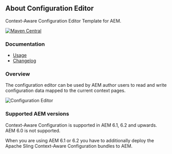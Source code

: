 ## About Configuration Editor

Context-Aware Configuration Editor Template for AEM.

[![Maven Central](https://maven-badges.herokuapp.com/maven-central/io.wcm/io.wcm.caconfig.editor/badge.svg)](https://maven-badges.herokuapp.com/maven-central/io.wcm/io.wcm.caconfig.editor)


### Documentation

* [Usage][usage]
* [Changelog][changelog]


### Overview

The configuration editor can be used by AEM author users to read and write configuration data mapped to the current context pages.

![Configuration Editor](images/configuration-editor.png)


### Supported AEM versions

Context-Aware Configuration is supported in AEM 6.1, 6.2 and upwards. AEM 6.0 is not supported.

When you are using AEM 6.1 or 6.2 you have to additionally deploy the Apache Sling Context-Aware Configuration bundles to AEM.



[usage]: usage.html
[changelog]: changes-report.html
